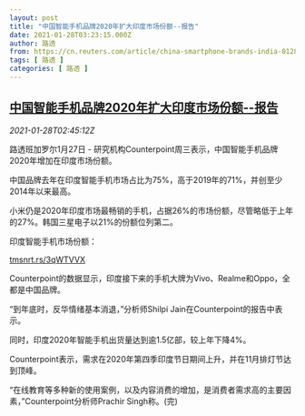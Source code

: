 ```yaml
---
layout: post
title: "中国智能手机品牌2020年扩大印度市场份额--报告"
date: 2021-01-28T03:23:15.000Z
author: 路透
from: https://cn.reuters.com/article/china-smartphone-brands-india-0128-idCNKBS29X0A4
tags: [ 路透 ]
categories: [ 路透 ]
---
```

<!--1611804195000-->
[中国智能手机品牌2020年扩大印度市场份额--报告](https://cn.reuters.com/article/china-smartphone-brands-india-0128-idCNKBS29X0A4)
------

<div>
<div><i>2021-01-28T02:45:12Z</i></div><p>路透班加罗尔1月27日 - 研究机构Counterpoint周三表示，中国智能手机品牌2020年增加在印度市场份额。</p><p>中国品牌去年在印度智能手机市场占比为75%，高于2019年的71%，并创至少2014年以来最高。</p><p>小米仍是2020年印度市场最畅销的手机，占据26%的市场份额，尽管略低于上年的27%。韩国三星电子以21%的份额位列第二。</p><p>印度智能手机市场份额：</p><p><a href="https://tmsnrt.rs/3qWTVVX">tmsnrt.rs/3qWTVVX</a></p><p>Counterpoint的数据显示，印度接下来的手机大牌为Vivo、Realme和Oppo，全都是中国品牌。</p><p>“到年底时，反华情绪基本消退，”分析师Shilpi Jain在Counterpoint的报告中表示。</p><p>同时，印度2020年智能手机出货量达到逾1.5亿部，较上年下降4%。</p><p>Counterpoint表示，需求在2020年第四季印度节日期间上升，并在11月排灯节达到顶峰。</p><p>“在线教育等多种新的使用案例，以及内容消费的增加，是消费者需求高的主要因素，”Counterpoint分析师Prachir Singh称。(完)</p>
</div>
